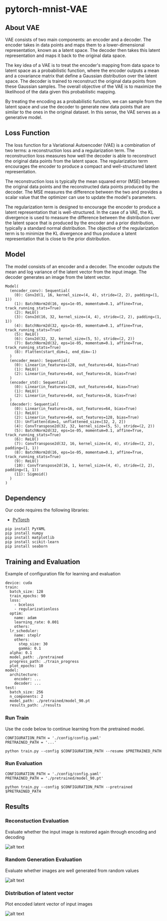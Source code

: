 # pytorch-mnist-VAE
## About VAE
VAE consists of two main components: an encoder and a decoder. The encoder takes in data points and maps them to a lower-dimensional representation, known as a latent space. The decoder then takes this latent representation and maps it back to the original data space.

The key idea of a VAE is to treat the encoder's mapping from data space to latent space as a probabilistic function, where the encoder outputs a mean and a covariance matrix that define a Gaussian distribution over the latent space. The decoder is trained to reconstruct the original data points from these Gaussian samples. The overall objective of the VAE is to maximize the likelihood of the data given this probabilistic mapping.

By treating the encoding as a probabilistic function, we can sample from the latent space and use the decoder to generate new data points that are similar to the ones in the original dataset. In this sense, the VAE serves as a generative model.

## Loss Function
The loss function for a Variational Autoencoder (VAE) is a combination of two terms: a reconstruction loss and a regularization term. The reconstruction loss measures how well the decoder is able to reconstruct the original data points from the latent space. The regularization term encourages the encoder to produce a compact and well-structured latent representation.

The reconstruction loss is typically the mean squared error (MSE) between the original data points and the reconstructed data points produced by the decoder. The MSE measures the difference between the two and provides a scalar value that the optimizer can use to update the model's parameters.

The regularization term is designed to encourage the encoder to produce a latent representation that is well-structured. In the case of a VAE, the KL divergence is used to measure the difference between the distribution over the latent space that is produced by the encoder and a prior distribution, typically a standard normal distribution. The objective of the regularization term is to minimize the KL divergence and thus produce a latent representation that is close to the prior distribution.

## Model
The model consists of an encoder and a decoder. The encoder outputs the mean and log variance of the latent vector from the input image. The decoder generates an image from the latent vector.

```
Model(
  (encoder_conv): Sequential(
    (0): Conv2d(1, 16, kernel_size=(4, 4), stride=(2, 2), padding=(1, 1))
    (1): BatchNorm2d(16, eps=1e-05, momentum=0.1, affine=True, track_running_stats=True)
    (2): ReLU()
    (3): Conv2d(16, 32, kernel_size=(4, 4), stride=(2, 2), padding=(1, 1))
    (4): BatchNorm2d(32, eps=1e-05, momentum=0.1, affine=True, track_running_stats=True)
    (5): ReLU()
    (6): Conv2d(32, 32, kernel_size=(5, 5), stride=(2, 2))
    (7): BatchNorm2d(32, eps=1e-05, momentum=0.1, affine=True, track_running_stats=True)
    (8): Flatten(start_dim=1, end_dim=-1)
  )
  (encoder_mean): Sequential(
    (0): Linear(in_features=128, out_features=64, bias=True)
    (1): ReLU()
    (2): Linear(in_features=64, out_features=16, bias=True)
  )
  (encoder_std): Sequential(
    (0): Linear(in_features=128, out_features=64, bias=True)
    (1): ReLU()
    (2): Linear(in_features=64, out_features=16, bias=True)
  )
  (decoder): Sequential(
    (0): Linear(in_features=16, out_features=64, bias=True)
    (1): ReLU()
    (2): Linear(in_features=64, out_features=128, bias=True)
    (3): Unflatten(dim=1, unflattened_size=[32, 2, 2])
    (4): ConvTranspose2d(32, 32, kernel_size=(5, 5), stride=(2, 2))
    (5): BatchNorm2d(32, eps=1e-05, momentum=0.1, affine=True, track_running_stats=True)
    (6): ReLU()
    (7): ConvTranspose2d(32, 16, kernel_size=(4, 4), stride=(2, 2), padding=(1, 1))
    (8): BatchNorm2d(16, eps=1e-05, momentum=0.1, affine=True, track_running_stats=True)
    (9): ReLU()
    (10): ConvTranspose2d(16, 1, kernel_size=(4, 4), stride=(2, 2), padding=(1, 1))
    (11): Sigmoid()
  )
)
```

## Dependency
Our code requires the following libraries:
* [PyTorch](https://pytorch.org/)
```
pip install PyYAML
pip install numpy
pip install matplotlib
pip install scikit-learn
pip install seaborn
```

## Training and Evaluation
Example of configuration file for learning and evaluation
```
device: cuda
train:
  batch_size: 128
  train_epochs: 90
  loss:
    - bceloss
    - regularizationloss
  optim:
    name: adam
    learning_rate: 0.001
    others:
  lr_scheduler:
    name: steplr
    others:
      step_size: 30
      gamma: 0.1
  alpha: 0.1
  model_path: ./pretrained
  progress_path: ./train_progress
  plot_epochs: 10
model:
  architecture:
    encoder: ...
    decoder: ...
test:
  batch_size: 256
  n_components: 2
  model_path: ./pretrained/model_90.pt
  results_path: ./results
```

### Run Train
Use the code below to continue learning from the pretrained model.

```
CONFIGURATION_PATH = './config/config.yaml'
PRETRAINED_PATH = '...'

python train.py --config $CONFIGURATION_PATH --resume $PRETRAINED_PATH
```

### Run Evaluation
```
CONFIGURATION_PATH = './config/config.yaml'
PRETRAINED_PATH = './pretrained/model_90.pt'

python train.py --config $CONFIGURATION_PATH --pretrained $PRETRAINED_PATH
```

## Results
### Reconstuction Evaluation
Evaluate whether the input image is restored again through encoding and decoding

![alt text](https://github.com/SUNGBEOMCHOI/pytorch-VAE/blob/master/results/reconstruction.png?raw=true)

### Random Generation Evaluation
Evaluate whether images are well generated from random values

![alt text](https://github.com/SUNGBEOMCHOI/pytorch-VAE/blob/master/results/random_generation.png?raw=true)

### Distribution of latent vector
Plot encoded latent vector of input images

![alt text](https://github.com/SUNGBEOMCHOI/pytorch-VAE/blob/master/results/embedding.png?raw=true)
